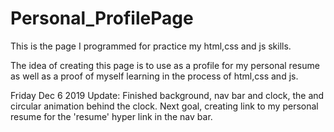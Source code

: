# Personal_ProfilePage
This is the page I programmed for practice my html,css and js skills.

The idea of creating this page is to use as a profile for my personal resume as well as a proof of myself learning in the process of html,css and js.

Friday Dec 6 2019 Update:
  Finished background, nav bar and clock, the and circular animation behind the clock.
  Next goal, creating link to my personal resume for the 'resume' hyper link in the nav bar.
  
  
